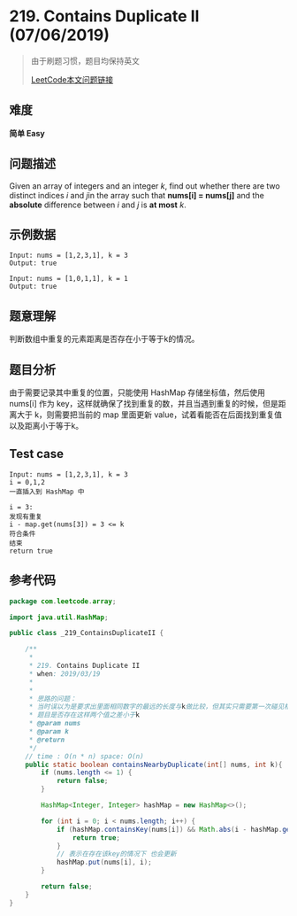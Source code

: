 # 219. Contains Duplicate II (07/06/2019) 

> 由于刷题习惯，题目均保持英文
>
> [LeetCode本文问题链接](https://leetcode.com/problems/contains-duplicate-ii/)

## 难度

**简单 Easy**

## 问题描述

Given an array of integers and an integer *k*, find out whether there are two distinct indices *i* and *j*in the array such that **nums[i] = nums[j]** and the **absolute** difference between *i* and *j* is **at most** *k*.

## 示例数据

```
Input: nums = [1,2,3,1], k = 3
Output: true

Input: nums = [1,0,1,1], k = 1
Output: true
```

## 题意理解

判断数组中重复的元素距离是否存在小于等于k的情况。

## 题目分析

由于需要记录其中重复的位置，只能使用 HashMap 存储坐标值，然后使用 nums[i] 作为 key，这样就确保了找到重复的数，并且当遇到重复的时候，但是距离大于 k，则需要把当前的 map 里面更新 value，试着看能否在后面找到重复值以及距离小于等于k。

## Test case

```
Input: nums = [1,2,3,1], k = 3
i = 0,1,2
一直插入到 HashMap 中

i = 3:
发现有重复
i - map.get(nums[3]) = 3 <= k
符合条件
结束
return true
```

## 参考代码

```java
package com.leetcode.array;

import java.util.HashMap;

public class _219_ContainsDuplicateII {

    /**
     *
     * 219. Contains Duplicate II
     * when: 2019/03/19
     *
     *
     * 思路的问题：
     * 当时误以为是要求出里面相同数字的最远的长度与k做比较，但其实只需要第一次碰见相同的元素就可以与k比较即可！
     * 题目是否存在这样两个值之差小于k
     * @param nums
     * @param k
     * @return
     */
    // time : O(n * n) space: O(n)
    public static boolean containsNearbyDuplicate(int[] nums, int k){
        if (nums.length <= 1) {
            return false;
        }

        HashMap<Integer, Integer> hashMap = new HashMap<>();

        for (int i = 0; i < nums.length; i++) {
            if (hashMap.containsKey(nums[i]) && Math.abs(i - hashMap.get(nums[i])) <= k) {
                return true;
            }
            // 表示在存在该key的情况下 也会更新
            hashMap.put(nums[i], i);
        }

        return false;
    }
}

```



